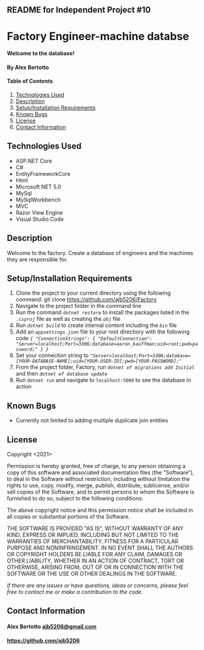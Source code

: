 ## README for Independent Project #10

# Factory Engineer-machine databse

#### Welcome to the database!

#### **By Alex Bertotto**
#### Table of Contents

1. [Technologies Used](#technologies)
2. [Description](#description)
3. [Setup/Installation Requirements](#setup/install)
4. [Known Bugs](#knownbugs)
5. [License](#license)
6. [Contact Information](#contact)

## Technologies Used <a id="technologies"></a>

* ASP.NET Core
* C#
* EntityFrameworkCore
* Html
* Microsoft NET 5.0
* MySql
* MySqlWorkbench
* MVC
* Razor View Engine
* Visual Studio Code

## Description <a id="description"></a>

Welcome to the factory. Create a database of engineers and the machines they are responsible for. 

## Setup/Installation Requirements <a id="setup/install"></a>

1. Clone the project to your current directory using the following command: git clone https://github.com/ajb5206/Factory
2. Navigate to the project folder in the command line
3. Run the command _`dotnet restore`_ to install the packages listed in the _`.csproj`_ file 
	 as well as creating the _`obj`_ file
4. Run _`dotnet build`_ to create internal content including the _`bin`_ file
5. Add an _`appsettings.json`_ file to your root directiory with the following code _`{
  "ConnectionStrings": {
      "DefaultConnection": "Server=localhost;Port=3306;database=aaron_kauffman;uid=root;pwd=password;"
  }
}`_
6. Set your connection string to _`"Server=localhost;Port=3306;database=[YOUR-DATABASE-NAME];uid=[YOUR-USER-ID];pwd=[YOUR-PASSWORD];"`_
7. From the project folder, Factory, run _`dotnet ef migrations add Initial`_ and then _`dotnet ef database update`_
14. Run `dotnet run` and navigate to `localhost:5000` to see the database in action

## Known Bugs <a id="knownbugs"></a>
* Currently not limited to adding multiple duplicate join entities

## License
Copyright <2021> <MIT>

Permission is hereby granted, free of charge, to any person obtaining a copy of this software and associated documentation files (the "Software"), to deal in the Software without restriction, including without limitation the rights to use, copy, modify, merge, publish, distribute, sublicense, and/or sell copies of the Software, and to permit persons to whom the Software is furnished to do so, subject to the following conditions:

The above copyright notice and this permission notice shall be included in all copies or substantial portions of the Software.

THE SOFTWARE IS PROVIDED "AS IS", WITHOUT WARRANTY OF ANY KIND, EXPRESS OR IMPLIED, INCLUDING BUT NOT LIMITED TO THE WARRANTIES OF MERCHANTABILITY, FITNESS FOR A PARTICULAR PURPOSE AND NONINFRINGEMENT. IN NO EVENT SHALL THE AUTHORS OR COPYRIGHT HOLDERS BE LIABLE FOR ANY CLAIM, DAMAGES OR OTHER LIABILITY, WHETHER IN AN ACTION OF CONTRACT, TORT OR OTHERWISE, ARISING FROM, OUT OF OR IN CONNECTION WITH THE SOFTWARE OR THE USE OR OTHER DEALINGS IN THE SOFTWARE.

_If there are any issues or have questions, ideas or concerns, please feel free to contact me or make a contribution to the code._

## Contact Information <a id="contact"></a>
#### Alex Bertotto ajb5206@gmail.com 
#### https://github.com/ajb5206
